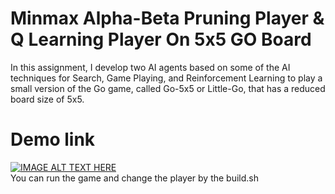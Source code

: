 # Minmax Alpha-Beta Pruning Player & Q Learning Player On 5x5 GO Board

In this assignment, I develop two AI agents based on some of the AI techniques for Search, Game Playing, and Reinforcement Learning to play a small version of the Go game, called Go-5x5 or Little-Go, that has a reduced board size of 5x5.


# Demo link
[![IMAGE ALT TEXT HERE](https://img.youtube.com/vi/S2s8fQQk_NA/0.jpg)](https://youtu.be/S2s8fQQk_NA)  
You can run the game and change the player by the build.sh
